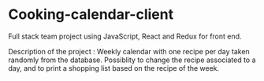 # Cooking-calendar-client

Full stack team project using JavaScript, React and Redux for front end.

Description of the project : 
Weekly calendar with one recipe per day taken randomly from the database.
Possiblity to change the recipe associated to a day, and to print a shopping list based on the recipe of the week.
